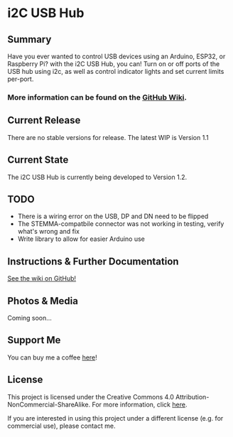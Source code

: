 # i2C USB Hub

## Summary
Have you ever wanted to control USB devices using an Arduino, ESP32, or Raspberry Pi? with the i2C USB Hub, you can! Turn on or off ports of the USB hub using i2c, as well as control indicator lights and set current limits per-port. 

### More information can be found on the [GitHub Wiki](https://github.com/JimHeaney/i2c-usb-hub/wiki).

## Current Release
There are no stable versions for release. The latest WIP is Version 1.1

## Current State
The i2C USB Hub is currently being developed to Version 1.2.

## TODO
* There is a wiring error on the USB, DP and DN need to be flipped
* The STEMMA-compatbile connector was not working in testing, verify what's wrong and fix
* Write library to allow for easier Arduino use

## Instructions & Further Documentation
[See the wiki on GitHub!](https://github.com/JimHeaney/i2c-usb-hub/wiki) 

## Photos & Media
Coming soon...

## Support Me
You can buy me a coffee [here](https://www.buymeacoffee.com/jimheaney)!

## License
This project is licensed under the Creative Commons 4.0 Attribution-NonCommercial-ShareAlike. For more information, click [here](https://creativecommons.org/licenses/by-nc-sa/4.0/).

If you are interested in using this project under a different license (e.g. for commercial use), please contact me. 

